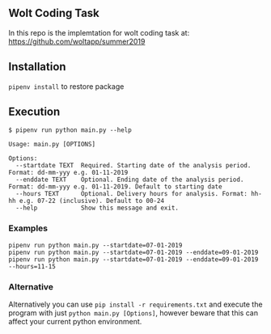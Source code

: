 ## Wolt Coding Task

In this repo is the implemtation for wolt coding task at: https://github.com/woltapp/summer2019

## Installation

```pipenv install``` to restore package


## Execution

```
$ pipenv run python main.py --help                                            

Usage: main.py [OPTIONS]                                                      
                                                                              
Options:                                                                      
  --startdate TEXT  Required. Starting date of the analysis period. Format: dd-mm-yyy e.g. 01-11-2019                                 
  --enddate TEXT    Optional. Ending date of the analysis period. Format: dd-mm-yyy e.g. 01-11-2019. Default to starting date 
  --hours TEXT      Optional. Delivery hours for analysis. Format: hh-hh e.g. 07-22 (inclusive). Default to 00-24 
  --help            Show this message and exit.                               
```

### Examples
```pipenv run python main.py --startdate=07-01-2019```  
```pipenv run python main.py --startdate=07-01-2019 --enddate=09-01-2019```  
```pipenv run python main.py --startdate=07-01-2019 --enddate=09-01-2019 --hours=11-15```

### Alternative

Alternatively you can use ```pip install -r requirements.txt``` and execute the program with just ```python main.py [Options]```, however beware that this can affect your current python environment. 